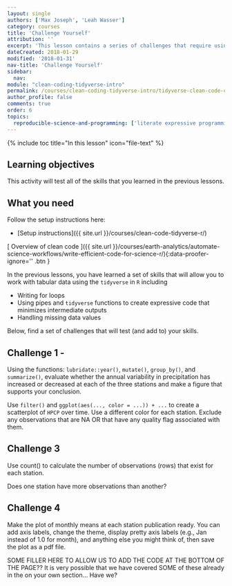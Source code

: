```yaml
---
layout: single
authors: ['Max Joseph', 'Leah Wasser']
category: courses
title: 'Challenge Yourself'
attribution: ''
excerpt: 'This lesson contains a series of challenges that require using tidyverse functions in R to process data.'
dateCreated: 2018-01-29
modified: '2018-01-31'
nav-title: 'Challenge Yourself'
sidebar:
  nav:
module: "clean-coding-tidyverse-intro"
permalink: /courses/clean-coding-tidyverse-intro/tidyverse-clean-code-challenges-r/
author_profile: false
comments: true
order: 6
topics:
  reproducible-science-and-programming: ['literate expressive programming']
---
```



{% include toc title="In this lesson" icon="file-text" %}

<!--  This is the top block with the learning objectives (LO) -->
<div class='notice--success' markdown="1">

## <i class="fa fa-graduation-cap" aria-hidden="true"></i> Learning objectives
This activity will test all of the skills that you learned in the previous
lessons.

## <i class="fa fa-check-square-o fa-2" aria-hidden="true"></i> What you need

Follow the setup instructions here:

* [Setup instructions]({{ site.url }}/courses/clean-code-tidyverse-r/)

</div>


[<i class="fa fa-download" aria-hidden="true"></i> Overview of clean code ]({{ site.url }}/courses/earth-analytics/automate-science-workflows/write-efficient-code-for-science-r/){:data-proofer-ignore='' .btn }


In the previous lessons, you have learned a set of skills that will allow you
to work with tabular data using the `tidyverse` in `R` including

* Writing for loops
* Using pipes and `tidyverse` functions to create expressive code that minimizes intermediate outputs
* Handling missing data values

Below, find a set of challenges that will test (and add to) your skills.

## Challenge 1 -

Using the functions: `lubridate::year()`, `mutate()`, `group_by()`, and `summarize()`,
evaluate whether the annual variability in precipitation has increased or decreased at each of the three stations and make a figure that supports your conclusion.





Use `filter()` and `ggplot(aes(..., color = ...)) + ...`
to create a scatterplot of `HPCP` over time. Use a different color for each
station. Exclude any observations that are NA OR that have any quality flag
associated with them.





## Challenge 3

Use count() to calculate the number of observations (rows) that exist for each
station.

Does one station have more observations than another?




## Challenge 4

Make the plot of monthly means at each station publication ready. You can
add axis labels, change the theme, display pretty axis labels (e.g., Jan
instead of 1.0 for month), and anything else you might think of, then save
the plot as a pdf file.




SOME FILLER HERE TO ALLOW US TO ADD THE CODE AT THE BOTTOM OF THE PAGE??
It is very possible that we have covered SOME of these already in the on your own
section... Have we?
